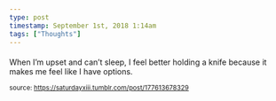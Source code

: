 ```yaml
---
type: post
timestamp: September 1st, 2018 1:14am
tags: ["Thoughts"]
---
```

####

                    
When I’m upset and can’t sleep, I feel better holding a knife because it makes me feel like I have options.

                
                
                
                
                
                
                                
<small>source: https://saturdayxiii.tumblr.com/post/177613678329</small>